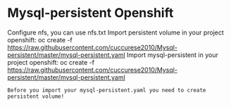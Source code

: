 # Mysql-persistent Openshift
Configure nfs, you can use nfs.txt 
Import persistent volume in your project openshift:
oc create -f \
    https://raw.githubusercontent.com/cuccurese2010/Mysql-persistent/master/mysql-persistent.yaml
Import mysql-persistent in your project openshift:
oc create -f \
    https://raw.githubusercontent.com/cuccurese2010/Mysql-persistent/master/mysql-persistent.yaml
    
    Before you import your mysql-persistent.yaml you need to create persistent volume! 
